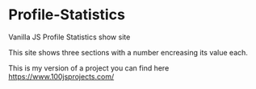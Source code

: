 # Profile-Statistics
Vanilla JS Profile Statistics show site

This site shows three sections with a number encreasing its value each.

This is my version of a project you can find here https://www.100jsprojects.com/
